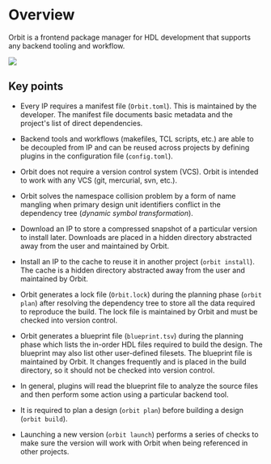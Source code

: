 # Overview

Orbit is a frontend package manager for HDL development that supports any backend tooling and workflow.

![](./../images/concept-view.svg)

## Key points

- Every IP requires a manifest file (`Orbit.toml`). This is maintained by the developer. The manifest file documents basic metadata and the project's list of direct dependencies.

- Backend tools and workflows (makefiles, TCL scripts, etc.) are able to be decoupled from IP and can be reused across projects by defining plugins in the configuration file (`config.toml`).

- Orbit does not require a version control system (VCS). Orbit is intended to work with any VCS (git, mercurial, svn, etc.).

- Orbit solves the namespace collision problem by a form of name mangling when primary design unit identifiers conflict in the dependency tree (_dynamic symbol transformation_).

- Download an IP to store a compressed snapshot of a particular version to install later. Downloads are placed in a hidden directory abstracted away from the user and maintained by Orbit.

- Install an IP to the cache to reuse it in another project (`orbit install`). The cache is a hidden directory abstracted away from the user and maintained by Orbit.

- Orbit generates a lock file (`Orbit.lock`) during the planning phase (`orbit plan`) after resolving the dependency tree to store all the data required to reproduce the build. The lock file is maintained by Orbit and must be checked into version control.

- Orbit generates a blueprint file (`blueprint.tsv`) during the planning phase which lists the in-order HDL files required to build the design. The blueprint may also list other user-defined filesets. The blueprint file is maintained by Orbit. It changes frequently and is placed in the build directory, so it should not be checked into version control.

- In general, plugins will read the blueprint file to analyze the source files and then perform some action using a particular backend tool.

- It is required to plan a design (`orbit plan`) before building a design (`orbit build`).

- Launching a new version (`orbit launch`) performs a series of checks to make sure the version will work with Orbit when being referenced in other projects.